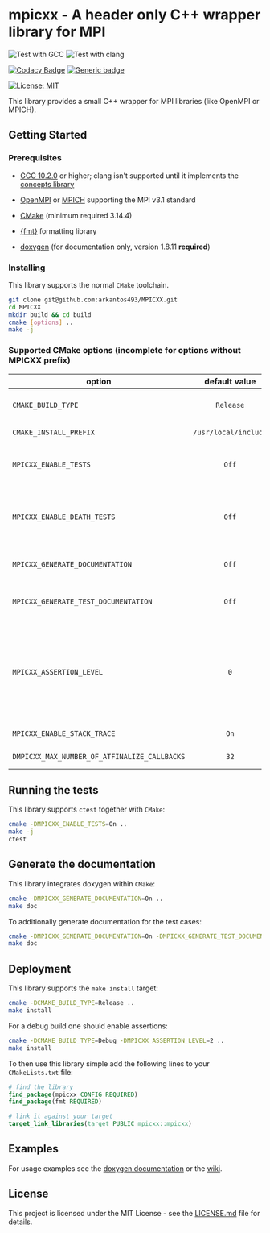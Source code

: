 # mpicxx - A header only C++ wrapper library for MPI

![Test with GCC](https://github.com/arkantos493/MPICXX/workflows/Test%20with%20GCC/badge.svg)
![Test with clang](https://github.com/arkantos493/MPICXX/workflows/Test%20with%20clang/badge.svg)

[![Codacy Badge](https://api.codacy.com/project/badge/Grade/9088a6289f864f19ba5869e103925b30)](https://www.codacy.com/manual/arkantos493/MPICXX?utm_source=github.com&amp;utm_medium=referral&amp;utm_content=arkantos493/MPICXX&amp;utm_campaign=Badge_Grade)
[![Generic badge](https://img.shields.io/badge/code-documented-<COLOR>.svg)](https://arkantos493.github.io/MPICXX/)

[![License: MIT](https://img.shields.io/badge/License-MIT-yellow.svg)](https://opensource.org/licenses/MIT)

This library provides a small C++ wrapper for MPI libraries (like OpenMPI or MPICH).

## Getting Started

### Prerequisites

- [GCC 10.2.0](https://gcc.gnu.org/gcc-10/) or higher; clang isn't supported until it implements the 
  [concepts library](https://en.cppreference.com/w/cpp/concepts)
  
- [OpenMPI](https://www.open-mpi.org/) or [MPICH](https://www.mpich.org/) supporting the MPI v3.1 standard

- [CMake](https://cmake.org/) (minimum required 3.14.4)

- [{fmt}](https://github.com/fmtlib/fmt) formatting library

- [doxygen](http://www.doxygen.nl/) (for documentation only, version 1.8.11 **required**)

### Installing

This library supports the normal `CMake` toolchain.
```bash
git clone git@github.com:arkantos493/MPICXX.git
cd MPICXX
mkdir build && cd build
cmake [options] ..
make -j
```

### Supported CMake options (incomplete for options without MPICXX prefix)

| option                                       | default value        | description                                                                                                                                                                                            |
| -------------------------------------------- | :------------------: | ------------------------------------------------------------------------------------------------------------------------------------------------------------------------------------------------------ |
| `CMAKE_BUILD_TYPE`                           | `Release`            | specifies the build type on single-configuration generators                                                                                                                                            |
| `CMAKE_INSTALL_PREFIX`                       | `/usr/local/include` | install directory used by `make install`                                                                                                                                                               |
| `MPICXX_ENABLE_TESTS`                        | `Off`                | use the [googletest](https://github.com/google/googletest) framework (automatically installed if this option is set to `On`) to enable the `make test` target                                          |
| `MPICXX_ENABLE_DEATH_TESTS`                  | `Off`                | enables gtest's death tests (currently not supported for MPI during its internal usage of `fork()`); only used if `MPICXX_ENABLE_TESTS` is set to `On`                                                 |
| `MPICXX_GENERATE_DOCUMENTATION`              | `Off`                | enables the documentation target `make doc`; requires doxygen                                                                                                                                          |
| `MPICXX_GENERATE_TEST_DOCUMENTATION`         | `Off`                | additionally document test cases; only used if `MPICXX_GENERATE_DOCUMENTATION` is set to `On`                                                                                                          |
| `MPICXX_ASSERTION_LEVEL`                     | `0`                  | sets the assertion level; emits a warning if used in `Release` mode; <ul><li>`0` = no assertions</li><li>`1` = only precondition assertions</li><li>`2` = precondition and sanity assertions</li></ul> |
| `MPICXX_ENABLE_STACK_TRACE`                  | `On`                 | enable stack traces for the source location implementation                                                                                                                                             |
| `DMPICXX_MAX_NUMBER_OF_ATFINALIZE_CALLBACKS` | `32`                 | sets the maximum number of `atfinalize` callback functions                                                                                                                                             |

## Running the tests

This library supports `ctest` together with `CMake`:
```bash
cmake -DMPICXX_ENABLE_TESTS=On ..
make -j
ctest
```

## Generate the documentation

This library integrates doxygen within `CMake`:
```bash
cmake -DMPICXX_GENERATE_DOCUMENTATION=On ..
make doc
```

To additionally generate documentation for the test cases:
```bash
cmake -DMPICXX_GENERATE_DOCUMENTATION=On -DMPICXX_GENERATE_TEST_DOCUMENTATION=On ..
make doc
```

## Deployment

This library supports the `make install` target:
```bash
cmake -DCMAKE_BUILD_TYPE=Release ..
make install
```

For a debug build one should enable assertions:
```bash
cmake -DCMAKE_BUILD_TYPE=Debug -DMPICXX_ASSERTION_LEVEL=2 ..
make install
```

To then use this library simple add the following lines to your `CMakeLists.txt` file:
```cmake
# find the library
find_package(mpicxx CONFIG REQUIRED)
find_package(fmt REQUIRED)

# link it against your target
target_link_libraries(target PUBLIC mpicxx::mpicxx)
```

## Examples
For usage examples see the [doxygen documentation](https://arkantos493.github.io/MPICXX/) or the [wiki](https://github.com/arkantos493/MPICXX/wiki).

## License

This project is licensed under the MIT License - see the <a href="https://github.com/arkantos493/MPICXX/blob/master/LICENSE.md">LICENSE.md</a> file for details.
